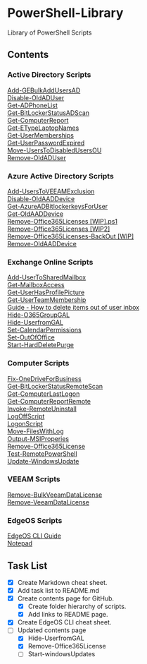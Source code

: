 # PowerShell-Library
Library of PowerShell Scripts

## Contents

### **Active Directory Scripts**

[Add-GEBulkAddUsersAD](Active%20Directory%20Scripts/Add-GEBulkAddUsersADActive.ps1)\
[Disable-OldADUser](Active%20Directory%20Scripts/Disable-OldADUser.ps1)\
[Get-ADPhoneList](Active%20Directory%20Scripts/Get-ADPhoneList.ps1)\
[Get-BitLockerStatusADScan](Active%20Directory%20Scripts/Get-BitLockerStatusADScan.ps1)\
[Get-ComputerReport](Active%20Directory%20Scripts/Get-ComputerReport.ps1)\
[Get-ETypeLaptopNames](Active%20Directory%20Scripts/Get-ETypeLaptopNames.ps1)\
[Get-UserMemberships](Active%20Directory%20Scripts/Get-UserMemberships.ps1)\
[Get-UserPasswordExpired](Active%20Directory%20Scripts/Get-UserPasswordExpired.ps1)\
[Move-UsersToDisabledUsersOU](Active%20Directory%20Scripts/Move-UsersToDisabledUsersOU.ps1)\
[Remove-OldADUser](Active%20Directory%20Scripts/Remove-OldADUser.ps1)

### **Azure Active Directory Scripts**

[Add-UsersToVEEAMExclusion](Azure%20Active%20Directory%20Scripts/Add-UsersToVEEAMExclusion.ps1)\
[Disable-OldAADDevice](Azure%20Active%20Directory%20Scripts/Disable-OldAADDevice.ps1)\
[Get-AzureADBitlockerkeysForUser](Azure%20Active%20Directory%20Scripts/Get-AzureADBitlockerkeysForUser.ps1)\
[Get-OldAADDevice](Azure%20Active%20Directory%20Scripts/Get-OldAADDevice.ps1)\
[Remove-Office365Licenses [WIP].ps1](Azure%20Active%20Directory%20Scripts/Remove-Office365Licenses%20[WIP].ps1)\
[Remove-Office365Licenses [WIP2]](Azure%20Active%20Directory%20Scripts/Remove-Office365Licenses%20[WIP2].ps1)\
[Remove-Office365Licenses-BackOut [WIP]](Azure%20Active%20Directory%20Scripts/Remove-Office365Licenses-BackOut%20[WIP].ps1)\
[Remove-OldAADDevice](Azure%20Active%20Directory%20Scripts/Remove-OldAADDevice.ps1)

### **Exchange Online Scripts**

[Add-UserToSharedMailbox](Exchange%20Online%20Scripts/Add-UserToSharedMailbox.ps1)\
[Get-MailboxAccess](Exchange%20Online%20Scripts/Get-MailboxAccess.ps1)\
[Get-UserHasProfilePicture](Exchange%20Online%20Scripts/Get-UserHasProfilePicture.ps1)\
[Get-UserTeamMembership](Exchange%20Online%20Scripts/Get-UserTeamMembership.ps1)\
[Guide - How to delete items out of user inbox](Exchange%20Online%20Scripts/Guide%20-%20How%20to%20delete%20Aitems%20out%20of%20user%20inbox%20.docx)\
[Hide-O365GroupGAL](Exchange%20Online%20Scripts/Hide-O365GroupGAL.txt)\
[Hide-UserfromGAL](Exchange%20Online%20Scripts/Hide-UserfromGAL.ps1)\
[Set-CalendarPermissions](Exchange%20Online%20Scripts/Set-CalendarPermissions.ps1)\
[Set-OutOfOffice](Exchange%20Online%20Scripts/Set-OutOfOffice.ps1)\
[Start-HardDeletePurge](Exchange%20Online%20Scripts/Start-HardDeletePurge.ps1)

### **Computer Scripts**

[Fix-OneDriveForBusiness](scripts/Fix-OneDriveForBusiness.bat)\
[Get-BitLockerStatusRemoteScan](Computer%20Scripts/Get-BitLockerStatusRemoteScan.ps1)\
[Get-ComputerLastLogon](Computer%20Scripts/Get-ComputerLastLogon.ps1)\
[Get-ComputerReportRemote](Computer%20Scripts/Get-ComputerReportRemote.ps1)\
[Invoke-RemoteUninstall](Computer%20Scripts/Invoke-RemoteUninstall.ps1)\
[LogOffScript](Computer%20Scripts/LogOffScript.ps1)\
[LogonScript](Computer%20Scripts/LogonScript.ps1)\
[Move-FilesWithLog](Computer%20Scripts/Move-FilesWithLog.ps1)\
[Output-MSIProperies](Computer%20Scripts/Output-MSIProperies.ps1)\
[Remove-Office365License](Computer%20Scripts\Remove-Office365License.bat)\
[Test-RemotePowerShell](Computer%20Scripts/Test-RemotePowerShell.ps1)\
[Update-WindowsUpdate](Computer%20Scripts/Update-WindowsUpdate.ps1)

### **VEEAM Scripts**

[Remove-BulkVeeamDataLicense](VEEAM%20Scripts/Remove-BulkVeeamDataLicense.ps1)\
[Remove-VeeamDataLicense](VEEAM%20Scripts/Remove-VeeamDataLicense.ps1)

### **EdgeOS Scripts**

[EdgeOS CLI Guide](EdgeOS%20Scripts/EdgeOS%20CLI%20Guide.md)\
[Notepad](EdgeOS%20Scripts/Notepad.sh)

## Task List 

- [x] Create Markdown cheat sheet. 
- [x] Add task list to README.md
- [x] Create contents page for GitHub.
    - [x] Create folder hierarchy of scripts.
    - [x] Add links to README page.
- [x] Create EdgeOS CLI cheat sheet.
- [ ] Updated contents page
    - [x] Hide-UserfromGAL
    - [x] Remove-Office365License
    - [ ] Start-windowsUpdates